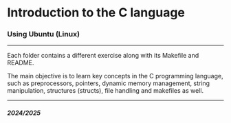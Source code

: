 # Introduction to the C language

### Using Ubuntu (Linux)

***

Each folder contains a different exercise along with its Makefile and README.

The main objective is to learn key concepts in the C programming language, such as preprocessors, pointers, dynamic memory management, string manipulation, structures (structs), file handling and makefiles as well.

***

##### 2024/2025
